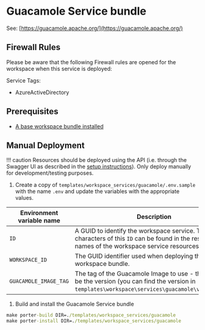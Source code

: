 # Guacamole Service bundle

See: [https://guacamole.apache.org/](https://guacamole.apache.org/)

## Firewall Rules

Please be aware that the following Firewall rules are opened for the workspace when this service is deployed:

Service Tags:

- AzureActiveDirectory

## Prerequisites

- [A base workspace bundle installed](../workspaces/base.md)

## Manual Deployment

!!! caution
    Resources should be deployed using the API (i.e. through the Swagger UI as described in the [setup instructions](../../tre-admins/setup-instructions/installing-workspace-service-and-user-resource.md)). Only deploy manually for development/testing purposes.

1. Create a copy of `templates/workspace_services/guacamole/.env.sample` with the name `.env` and update the variables with the appropriate values.

  | Environment variable name | Description |
  | ------------------------- | ----------- |
  | `ID` | A GUID to identify the workspace service. The last 4 characters of this `ID` can be found in the resource names of the workspace service resources. |
  | `WORKSPACE_ID` | The GUID identifier used when deploying the base workspace bundle. |
  | `GUACAMOLE_IMAGE_TAG` | The tag of the Guacamole Image to use - the tag will be the version (you can find the version in `templates\workspace\services\guacamole\version.txt`) |

1. Build and install the Guacamole Service bundle

  ```cmd
  make porter-build DIR=./templates/workspace_services/guacamole
  make porter-install DIR=./templates/workspace_services/guacamole
  ```
